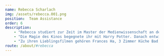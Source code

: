 ```yaml
---
name: Rebecca Scharlach
img: /assets/rebecca.001.png
position:  Team Assistance
order: 6
description:
    - "Rebecca studiert zur Zeit im Master der Medienwissenschaft an der Filmuniversität Babelsberg Konrad Wolf. Sie fühlt sich sowohl der Wissenschaft, als auch der Praxis verbunden. Im Team von Cinuru Research unterstützt sie die Gründer in allen Arbeitsbereichen."
    - "Die Magie des Kinos begegnete ihr mit Harry Potter. Danach entwickelte Rebecca einen Faible für internationale und nationale Independent & Mumblecore Filme."
    - "Zu ihren Lieblingsfilmen gehören Frances Ha, 3 Zimmer Küche Bad, Renn wenn du kannst, Love Steaks und Her."
route: /about/#rebecca
---
```

